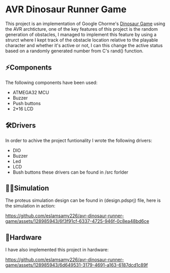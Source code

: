 # AVR Dinosaur Runner Game
This project is an implementation of Google Chorme's [Dinosaur Game](#https://en.wikipedia.org/wiki/Dinosaur_Game) using the AVR archticture, one of the key features of this project is the
random generation of obstacles, I managed to implement this feature by using a strurct where I kept track of the obstacle location relative to the playable character and whether it's
active or not, I can this change the active status based on a randomly generated number from C's rand() function.

## ⚡Components
 The following components have been used:
 * ATMEGA32 MCU
 * Buzzer
 * Push buttons
 * 2*16 LCD

## 🛠️Drivers
In order to achive the project funtionality I wrote the following drivers:
* DIO
* Buzzer
* Led
* LCD
* Bush buttons
these drivers can be found in /src forlder

## 👨‍💻Simulation
The proteus simulation design can be found in (design.pdsprj) file, here is the simulation in action:

https://github.com/eslamsamy226/avr-dinosaur-runner-game/assets/128985943/6f3f91cf-6337-4725-946f-0c8ea48bd6ce



## 🔳Hardware
I have also implemented this project in hardware:


https://github.com/eslamsamy226/avr-dinosaur-runner-game/assets/128985943/6d649531-3179-4691-a163-6187dcd1c89f

